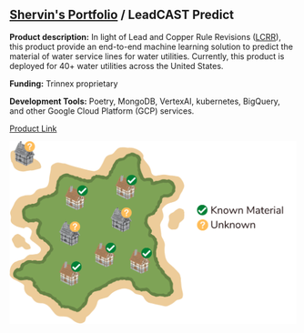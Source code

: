 ## [Shervin's Portfolio](https://moderncan.github.io) / LeadCAST Predict

**Product description:** In light of Lead and Copper Rule Revisions ([LCRR](https://www.epa.gov/ground-water-and-drinking-water/revised-lead-and-copper-rule)), this product provide an end-to-end machine learning solution to predict the material of water service lines for water utilities. Currently, this product is deployed for 40+ water utilities across the United States.

**Funding:** Trinnex proprietary 



**Development Tools:** Poetry, MongoDB, VertexAI, kubernetes, BigQuery, and other Google Cloud Platform (GCP) services.

[Product Link](https://www.trinnex.io/products/leadcast/leadcast-predict)


<img style='vertical-align:middle;' src="/images/lead_predict.png" >



